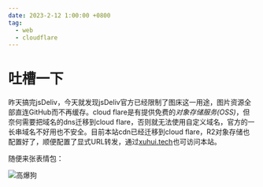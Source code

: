 ```yaml
---
date: 2023-2-12 1:00:00 +0800
tag:
  - web
  - cloudflare
---
```

# 吐槽一下

昨天搞完jsDeliv，今天就发现jsDeliv官方已经限制了图床这一用途，图片资源全部直连GitHub而不再缓存。cloud flare是有提供免费的*对象存储服务(OSS)*，但奈何需要把域名的dns迁移到cloud flare，否则就无法使用自定义域名，官方的一长串域名不好用也不安全。目前本站cdn已经迁移到cloud flare，R2对象存储也配置好了，顺便配置了显式URL转发，通过[xuhui.tech](//xuhui.tech)也可访问本站。

随便来张表情包：

![高爆狗](//oss.xuhui.tech/image/%E9%AB%98%E7%88%86%E7%8B%97.jpeg)
